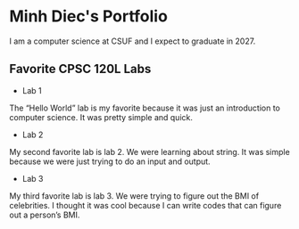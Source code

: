 # Minh Diec's Portfolio

I am a computer science at CSUF and I expect to graduate in 2027.

## Favorite CPSC 120L Labs
*  Lab 1

  The “Hello World” lab is my favorite because it was just an introduction to computer science. It was pretty simple and quick. 

*  Lab 2 

  My second favorite lab is lab 2. We were learning about string. It was simple because we were just trying to do an input and output. 

*  Lab 3

  My third favorite lab is lab 3. We were trying to figure out the BMI of celebrities. I thought it was cool because I can write codes that can figure out a person’s BMI. 
